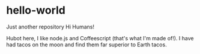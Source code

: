 # hello-world
Just another repository
Hi Humans!

Hubot here, I like node.js and Coffeescript (that's what I'm made of!).
I have had tacos on the moon and find them far superior to Earth tacos.
